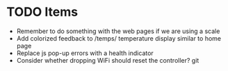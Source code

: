 # TODO Items

- Remember to do something with the web pages if we are using a scale
- Add colorized feedback to /temps/ temperature display similar to home page
- Replace js pop-up errors with a health indicator
- Consider whether dropping WiFi should reset the controller?
git 